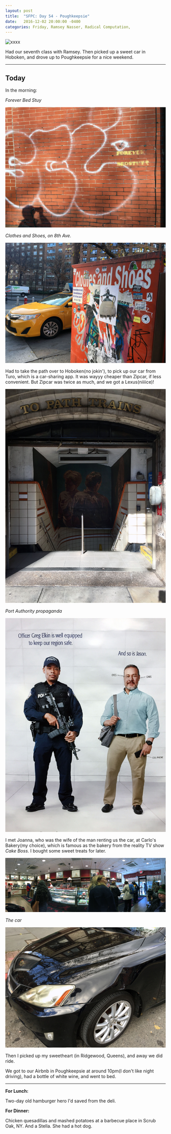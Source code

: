 ```yaml
---
layout: post
title:  "SFPC: Day 54 - Poughkeepsie"
date:   2016-12-02 20:00:00 -0400
categories: Friday, Ramsey Nasser, Radical Computation,
---
```


![xxxx](/images/IMG_xxxx.JPG)

Had our seventh class with Ramsey. Then picked up a sweet car in Hoboken, and drove up to Poughkeepsie for a nice weekend.

-----

<h2>Today</h2>

In the morning:

*Forever Bed Stuy*

![Vending machine](/images/IMG_6656.JPG)

*Clothes and Shoes, on 8th Ave.*

![Vending machine](/images/IMG_6659.JPG)

Had to take the path over to Hoboken(no jokin'), to pick up our car from Turo, which is a car-sharing app. It was wayyy cheaper than Zipcar, if less convenient. But Zipcar was twice as much, and we got a Lexus(niiiice)!

![Vending machine](/images/IMG_6662.JPG)

*Port Authority propaganda*

![Vending machine](/images/IMG_6664.JPG)

I met Joanna, who was the wife of the man renting us the car, at Carlo's Bakery(my choice), which is famous as the bakery from the reality TV show *Cake Boss*. I bought some sweet treats for later.

![Vending machine](/images/IMG_6669.JPG)

*The car*

![Vending machine](/images/IMG_6670.JPG)

Then I picked up my sweetheart (in Ridgewood, Queens), and away we did ride.

We got to our Airbnb in Poughkeepsie at around 10pm(I don't like night driving), had a bottle of white wine, and went to bed.

-----

**For Lunch:**

Two-day old hamburger hero I'd saved from the deli.

**For Dinner:**

Chicken quesadillas and mashed potatoes at a barbecue place in Scrub Oak, NY. And a Stella. She had a hot dog.
